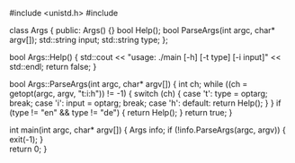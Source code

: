 #include <unistd.h>
#include <iostream>

class Args {
 public:
  Args() {}
  bool Help();
  bool ParseArgs(int argc, char* argv[]);
  std::string input;
  std::string type;
};

bool Args::Help() {
  std::cout << "usage: ./main [-h] [-t type] [-i input]" << std::endl;
  return false;
}

bool Args::ParseArgs(int argc, char* argv[]) {
  int ch;
  while ((ch = getopt(argc, argv, "t:i:h")) != -1) {
    switch (ch) {
      case 't':
        type = optarg;
        break;
      case 'i':
        input = optarg;
        break;
      case 'h':
      default:
        return Help();
    }
  }
  if (type != "en" && type != "de") {
    return Help();
  }
  return true;
}

int main(int argc, char* argv[]) {
    Args info;
    if (!info.ParseArgs(argc, argv)) {   
        exit(-1);
    }   
    return 0;
}